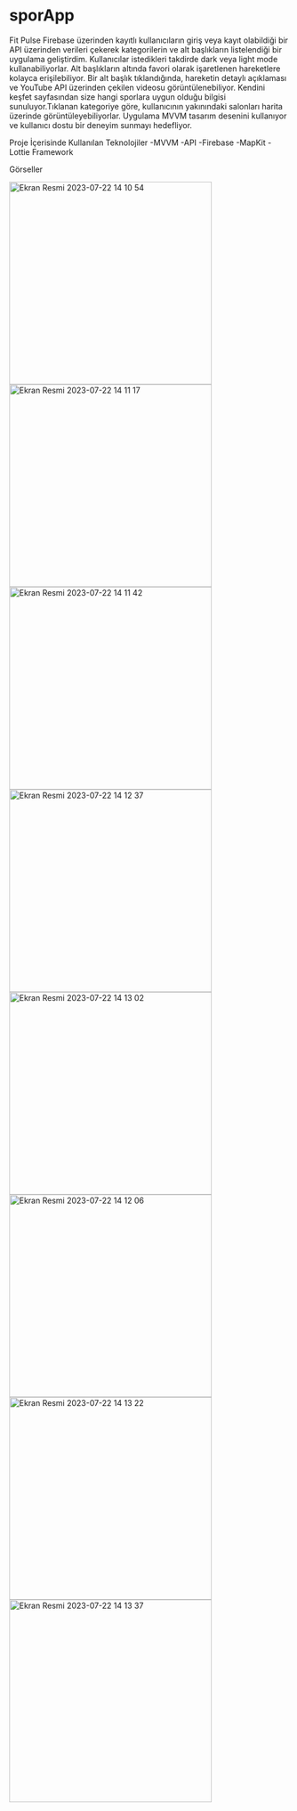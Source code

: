 
# sporApp
Fit Pulse 
Firebase üzerinden kayıtlı kullanıcıların giriş veya kayıt olabildiği bir API üzerinden verileri çekerek kategorilerin ve alt başlıkların listelendiği bir uygulama geliştirdim. 
Kullanıcılar istedikleri takdirde dark veya light mode kullanabiliyorlar. Alt başlıkların altında favori olarak işaretlenen hareketlere kolayca erişilebiliyor. 
Bir alt başlık tıklandığında, hareketin detaylı açıklaması ve YouTube API üzerinden çekilen videosu görüntülenebiliyor. Kendini keşfet 
sayfasından size hangi sporlara uygun olduğu bilgisi sunuluyor.Tıklanan kategoriye göre, kullanıcının yakınındaki salonları harita üzerinde görüntüleyebiliyorlar.
Uygulama MVVM tasarım desenini kullanıyor ve kullanıcı dostu bir deneyim sunmayı hedefliyor.

Proje İçerisinde Kullanılan Teknolojiler 
-MVVM
-API
-Firebase
-MapKit
-Lottie Framework

Görseller

<img width="364" alt="Ekran Resmi 2023-07-22 14 10 54" src="https://github.com/eyuphanakkaya/sporApp/assets/96181594/d685e2df-c799-497f-8be7-fd63a10f8ef3">
<img width="364" alt="Ekran Resmi 2023-07-22 14 11 17" src="https://github.com/eyuphanakkaya/sporApp/assets/96181594/a43f8c01-a6dd-49c8-93a6-16e67343cae7">
<img width="364" alt="Ekran Resmi 2023-07-22 14 11 42" src="https://github.com/eyuphanakkaya/sporApp/assets/96181594/c7ffd02d-a30d-4963-ac3d-5cc6f3fd9afc">
<img width="364" alt="Ekran Resmi 2023-07-22 14 12 37" src="https://github.com/eyuphanakkaya/sporApp/assets/96181594/a30bcd83-80bf-48b1-a0dd-ac80f2d9ce94">
<img width="364" alt="Ekran Resmi 2023-07-22 14 13 02" src="https://github.com/eyuphanakkaya/sporApp/assets/96181594/a61e6064-cbfe-44d8-9073-13f4cdcf2916">
<img width="364" alt="Ekran Resmi 2023-07-22 14 12 06" src="https://github.com/eyuphanakkaya/sporApp/assets/96181594/258cd843-d573-464e-a883-56d7fc8bdd62">
<img width="364" alt="Ekran Resmi 2023-07-22 14 13 22" src="https://github.com/eyuphanakkaya/sporApp/assets/96181594/8ebfe109-1e01-4400-81e6-f98adb13fa49">
<img width="364" alt="Ekran Resmi 2023-07-22 14 13 37" src="https://github.com/eyuphanakkaya/sporApp/assets/96181594/11d35c2f-8f42-4da9-82af-9e16ef4306ef">

















